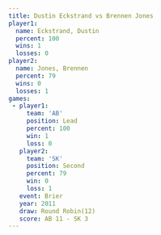 ```yaml
---
title: Dustin Eckstrand vs Brennen Jones
player1:                 
  name: Eckstrand, Dustin
  percent: 100           
  wins: 1                
  losses: 0              
player2:                 
  name: Jones, Brennen   
  percent: 79            
  wins: 0                
  losses: 1              
games:
 - player1:        
     team: 'AB'    
     position: Lead
     percent: 100  
     win: 1        
     loss: 0       
   player2:          
     team: 'SK'      
     position: Second
     percent: 79     
     win: 0          
     loss: 1         
   event: Brier         
   year: 2011           
   draw: Round Robin(12)
   score: AB 11 - SK 3  
---
```

